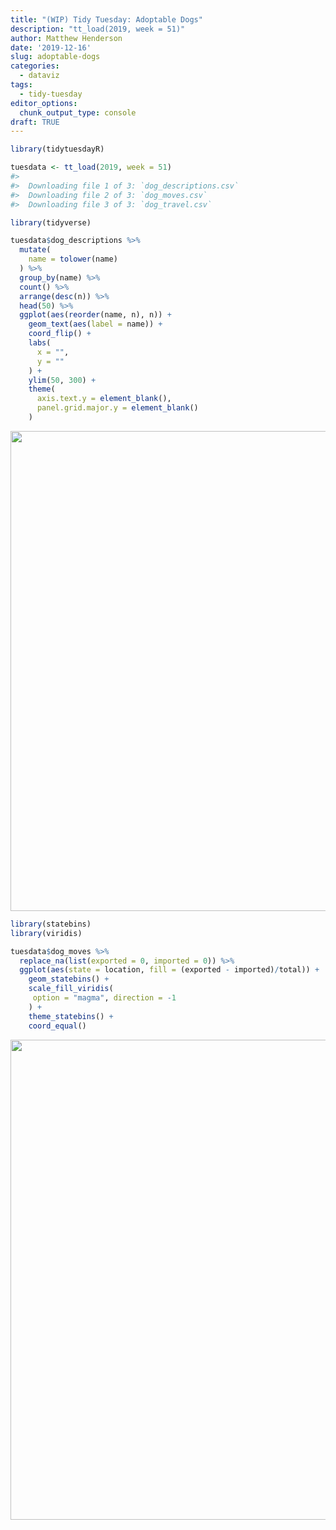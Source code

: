 ```yaml
---
title: "(WIP) Tidy Tuesday: Adoptable Dogs"
description: "tt_load(2019, week = 51)"
author: Matthew Henderson
date: '2019-12-16'
slug: adoptable-dogs
categories:
  - dataviz
tags:
  - tidy-tuesday
editor_options: 
  chunk_output_type: console
draft: TRUE
---
```





```r
library(tidytuesdayR)

tuesdata <- tt_load(2019, week = 51)
#> 
#> 	Downloading file 1 of 3: `dog_descriptions.csv`
#> 	Downloading file 2 of 3: `dog_moves.csv`
#> 	Downloading file 3 of 3: `dog_travel.csv`
```


```r
library(tidyverse)

tuesdata$dog_descriptions %>%
  mutate(
    name = tolower(name)
  ) %>% 
  group_by(name) %>%
  count() %>%
  arrange(desc(n)) %>%
  head(50) %>%
  ggplot(aes(reorder(name, n), n)) +
    geom_text(aes(label = name)) +
    coord_flip() +
    labs(
      x = "",
      y = ""
    ) +
    ylim(50, 300) +
    theme(
      axis.text.y = element_blank(),
      panel.grid.major.y = element_blank()
    )
```

<img src="{{< blogdown/postref >}}index_files/figure-html/names-1.png" width="768" />


```r
library(statebins)
library(viridis)

tuesdata$dog_moves %>%
  replace_na(list(exported = 0, imported = 0)) %>%
  ggplot(aes(state = location, fill = (exported - imported)/total)) +
    geom_statebins() +
    scale_fill_viridis(
     option = "magma", direction = -1
    ) +
    theme_statebins() +
    coord_equal()
```

<img src="{{< blogdown/postref >}}index_files/figure-html/net_exports_std-1.png" width="768" />
